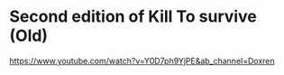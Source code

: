 # Second edition of Kill To survive (Old)
https://www.youtube.com/watch?v=Y0D7ph9YjPE&ab_channel=Doxren

